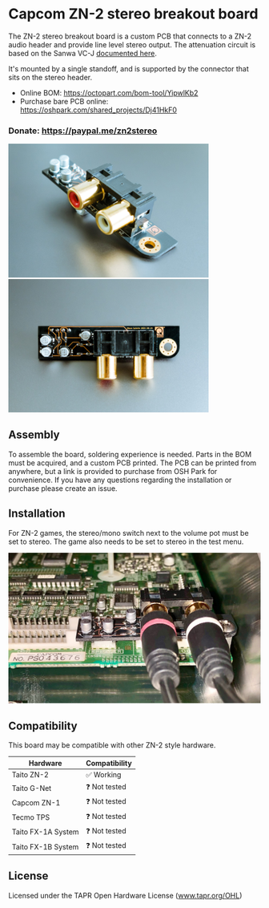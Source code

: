 # Capcom ZN-2 stereo breakout board

The ZN-2 stereo breakout board is a custom PCB that connects to a ZN-2 audio header and provide line level stereo output. The attenuation circuit is based on the Sanwa VC-J [documented here](http://www.neo-geo.com/forums/showthread.php?172861-A-different-attenuation-circuit).

It's mounted by a single standoff, and is supported by the connector that sits on the stereo header.

- Online BOM: https://octopart.com/bom-tool/YipwlKb2
- Purchase bare PCB online: https://oshpark.com/shared_projects/Dj41HkF0

### Donate: https://paypal.me/zn2stereo

<img width="400" src="https://raw.githubusercontent.com/simonlc/zn2stereo/master/pictures/complete-board.jpg"> <img width="400" src="https://raw.githubusercontent.com/simonlc/zn2stereo/master/pictures/complete-board-top.jpg">

## Assembly

To assemble the board, soldering experience is needed. Parts in the BOM must be acquired, and a custom PCB printed. The PCB can be printed from anywhere, but a link is provided to purchase from OSH Park for convenience. If you have any questions regarding the installation or purchase please create an issue.

## Installation

For ZN-2 games, the stereo/mono switch next to the volume pot must be set to stereo. The game also needs to be set to stereo in the test menu.

<img width="640" src="https://raw.githubusercontent.com/simonlc/zn2stereo/master/pictures/installation.jpg">

## Compatibility

This board may be compatible with other ZN-2 style hardware.

| Hardware           | Compatibility |
| ------------------ | ------------- |
| Taito ZN-2         | ✅  Working    |
| Taito G-Net        | ❓  Not tested |
| Capcom ZN-1        | ❓  Not tested |
| Tecmo TPS          | ❓  Not tested |
| Taito FX-1A System | ❓  Not tested |
| Taito FX-1B System | ❓  Not tested |

## License
Licensed under the TAPR Open Hardware License (www.tapr.org/OHL)
